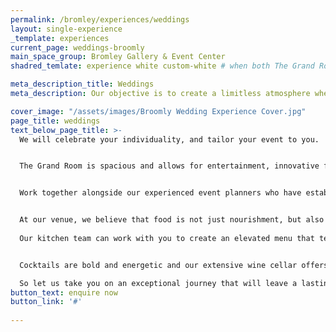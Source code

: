 ```yaml
---
permalink: /bromley/experiences/weddings
layout: single-experience
_template: experiences
current_page: weddings-broomly
main_space_group: Bromley Gallery & Event Center
shadred_temlate: experience white custom-white # when both The Grand Room & Event Spaces have same template

meta_description_title: Weddings
meta_description: Our objective is to create a limitless atmosphere where guest feel free to connect with each other

cover_image: "/assets/images/Broomly Wedding Experience Cover.jpg"
page_title: weddings
text_below_page_title: >-
  We will celebrate your individuality, and tailor your event to you.


  The Grand Room is spacious and allows for entertainment, innovative food stations, floral installations, a dance floor in our contemporary and elegant decor.


  Work together alongside our experienced event planners who have established relationships with a wide network within the industry, including the finest DJ’s, musicians and talented photographers, to ensure that every aspect of your wedding is exceptional.


  At our venue, we believe that food is not just nourishment, but also a means of creating unforgettable memories.
  
  Our kitchen team can work with you to create an elevated menu that tells your unique story, incorporating seasonal produce provided by our highly valued suppliers. We are committed to creating a menu that is as meaningful as it is delicious.


  Cocktails are bold and energetic and our extensive wine cellar offers a wide range suitable to all tastes curated by our knowledgable sommeliers. 

  So let us take you on an exceptional journey that will leave a lasting impression on you and your guests.
button_text: enquire now
button_link: '#'
  
---
```



